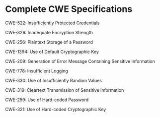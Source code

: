 

# Complete CWE Specifications

CWE-522: Insufficiently Protected Credentials

CWE-326: Inadequate Encryption Strength

CWE-256: Plaintext Storage of a Password

CWE-1394: Use of Default Cryptographic Key

CWE-209: Generation of Error Message Containing Sensitive Information

CWE-778: Insufficient Logging

CWE-330: Use of Insufficiently Random Values

CWE-319: Cleartext Transmission of Sensitive Information

CWE-259: Use of Hard-coded Password

CWE-321: Use of Hard-coded Cryptographic Key